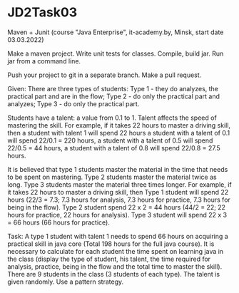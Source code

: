 # JD2Task03
Maven + Junit (course "Java Enterprise", it-academy.by, Minsk, start date 03.03.2022)

Make a maven project.
Write unit tests for classes.
Compile, build jar.
Run jar from a command line.

Push your project to git in a separate branch.
Make a pull request.

Given:
There are three types of students:
Type 1 - they do analyzes, the practical part and are in the flow;
Type 2 - do only the practical part and analyzes;
Type 3 - do only the practical part.

Students have a talent: a value from 0.1 to 1. Talent affects the speed of mastering the skill.
For example, if it takes 22 hours to master a driving skill, then
a student with talent 1 will spend 22 hours
a student with a talent of 0.1 will spend 22/0.1 = 220 hours,
a student with a talent of 0.5 will spend 22/0.5 = 44 hours,
a student with a talent of 0.8 will spend 22/0.8 = 27.5 hours.

It is believed that type 1 students master the material in the time that needs to be spent on mastering.
Type 2 students master the material twice as long.
Type 3 students master the material three times longer.
For example, if it takes 22 hours to master a driving skill, then
Type 1 student will spend 22 hours (22/3 = 7.3; 7.3 hours for analysis, 7.3 hours for practice, 7.3 hours for being in the flow).
Type 2 student spend 22 x 2 = 44 hours (44/2 = 22; 22 hours for practice, 22 hours for analysis).
Type 3 student will spend 22 x 3 = 66 hours (66 hours for practice).

Task:
A type 1 student with talent 1 needs to spend 66 hours on acquiring a practical skill in java core
(Total 198 hours for the full java course).
It is necessary to calculate for each student the time spent on learning java in the class
(display the type of student, his talent, the time required for analysis, practice,
being in the flow and the total time to master the skill).
There are 9 students in the class (3 students of each type).
The talent is given randomly.
Use a pattern strategy.
